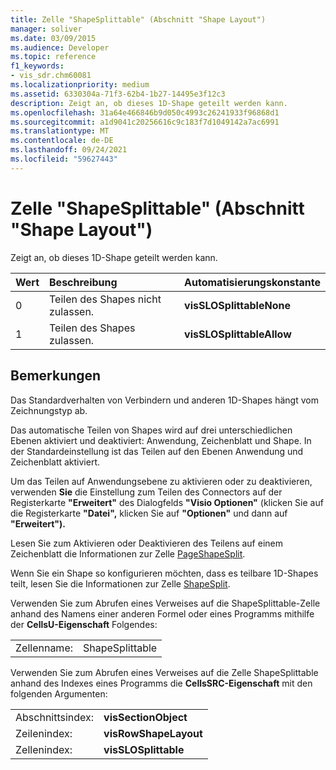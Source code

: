 ```yaml
---
title: Zelle "ShapeSplittable" (Abschnitt "Shape Layout")
manager: soliver
ms.date: 03/09/2015
ms.audience: Developer
ms.topic: reference
f1_keywords:
- vis_sdr.chm60081
ms.localizationpriority: medium
ms.assetid: 6330304a-71f3-62b4-1b27-14495e3f12c3
description: Zeigt an, ob dieses 1D-Shape geteilt werden kann.
ms.openlocfilehash: 31a64e466846b9d050c4993c26241933f96868d1
ms.sourcegitcommit: a1d9041c20256616c9c183f7d1049142a7ac6991
ms.translationtype: MT
ms.contentlocale: de-DE
ms.lasthandoff: 09/24/2021
ms.locfileid: "59627443"
---
```

# <a name="shapesplittable-cell-shape-layout-section"></a>Zelle "ShapeSplittable" (Abschnitt "Shape Layout")

Zeigt an, ob dieses 1D-Shape geteilt werden kann. 
  
|**Wert**|**Beschreibung**|**Automatisierungskonstante**|
|:-----|:-----|:-----|
| 0  <br/> | Teilen des Shapes nicht zulassen.  <br/> |**visSLOSplittableNone** <br/> |
| 1  <br/> | Teilen des Shapes zulassen.  <br/> |**visSLOSplittableAllow** <br/> |
   
## <a name="remarks"></a>Bemerkungen

Das Standardverhalten von Verbindern und anderen 1D-Shapes hängt vom Zeichnungstyp ab. 
  
Das automatische Teilen von Shapes wird auf drei unterschiedlichen Ebenen aktiviert und deaktiviert: Anwendung, Zeichenblatt und Shape. In der Standardeinstellung ist das Teilen auf den Ebenen Anwendung und Zeichenblatt aktiviert. 
  
Um das Teilen auf Anwendungsebene zu aktivieren oder zu deaktivieren, verwenden **Sie** die Einstellung zum Teilen des Connectors auf der Registerkarte **"Erweitert"** des Dialogfelds **"Visio Optionen"** (klicken Sie auf die Registerkarte **"Datei",** klicken Sie auf **"Optionen"** und dann auf **"Erweitert").** 
  
Lesen Sie zum Aktivieren oder Deaktivieren des Teilens auf einem Zeichenblatt die Informationen zur Zelle [PageShapeSplit](pageshapesplit-cell-page-layout-section.md). 
  
Wenn Sie ein Shape so konfigurieren möchten, dass es teilbare 1D-Shapes teilt, lesen Sie die Informationen zur Zelle [ShapeSplit](shapesplit-cell-shape-layout-section.md). 
  
Verwenden Sie zum Abrufen eines Verweises auf die ShapeSplittable-Zelle anhand des Namens einer anderen Formel oder eines Programms mithilfe der **CellsU-Eigenschaft** Folgendes: 
  
|||
|:-----|:-----|
| Zellenname:  <br/> | ShapeSplittable  <br/> |
   
Verwenden Sie zum Abrufen eines Verweises auf die Zelle ShapeSplittable anhand des Indexes eines Programms die **CellsSRC-Eigenschaft** mit den folgenden Argumenten: 
  
|||
|:-----|:-----|
| Abschnittsindex:  <br/> |**visSectionObject** <br/> |
| Zeilenindex:  <br/> |**visRowShapeLayout** <br/> |
| Zellenindex:  <br/> |**visSLOSplittable** <br/> |
   

